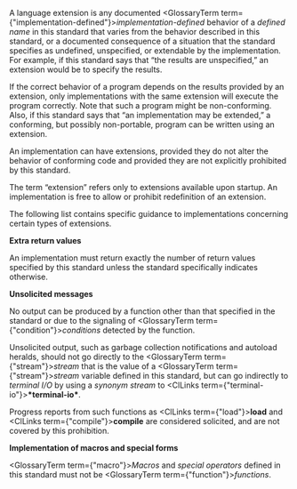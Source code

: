  



A language extension is any documented <GlossaryTerm  term={"implementation-defined"}><i>implementation-defined</i></GlossaryTerm> behavior of a *defined name* in this standard that varies from the behavior described in this standard, or a documented consequence of a situation that the standard specifies as undefined, unspecified, or extendable by the implementation. For example, if this standard says that “the results are unspecified,” an extension would be to specify the results. 



If the correct behavior of a program depends on the results provided by an extension, only implementations with the same extension will execute the program correctly. Note that such a program might be non-conforming. Also, if this standard says that “an implementation may be extended,” a conforming, but possibly non-portable, program can be written using an extension. 



An implementation can have extensions, provided they do not alter the behavior of conforming code and provided they are not explicitly prohibited by this standard. 



The term “extension” refers only to extensions available upon startup. An implementation is free to allow or prohibit redefinition of an extension. 



The following list contains specific guidance to implementations concerning certain types of extensions. 



**Extra return values** 



An implementation must return exactly the number of return values specified by this standard unless the standard specifically indicates otherwise. 



**Unsolicited messages** 



No output can be produced by a function other than that specified in the standard or due to the signaling of <GlossaryTerm  term={"condition"}><i>conditions</i></GlossaryTerm> detected by the function. 



Unsolicited output, such as garbage collection notifications and autoload heralds, should not go directly to the <GlossaryTerm  term={"stream"}><i>stream</i></GlossaryTerm> that is the value of a <GlossaryTerm  term={"stream"}><i>stream</i></GlossaryTerm> variable defined in this standard, but can go indirectly to *terminal I/O* by using a *synonym stream* to <ClLinks  term={"terminal-io"}><b>\*terminal-io\*</b></ClLinks>. 



Progress reports from such functions as <ClLinks  term={"load"}><b>load</b></ClLinks> and <ClLinks  term={"compile"}><b>compile</b></ClLinks> are considered solicited, and are not covered by this prohibition. 



**Implementation of macros and special forms** 



<GlossaryTerm  term={"macro"}><i>Macros</i></GlossaryTerm> and *special operators* defined in this standard must not be <GlossaryTerm  term={"function"}><i>functions</i></GlossaryTerm>.  







